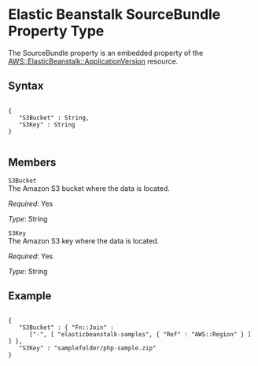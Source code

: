 Elastic Beanstalk SourceBundle Property Type
============================================

The SourceBundle property is an embedded property of the [AWS::ElasticBeanstalk::ApplicationVersion](aws-properties-beanstalk-version.html "AWS::ElasticBeanstalk::ApplicationVersion") resource.

Syntax
------

``` {.programlisting}
      
{
   "S3Bucket" : String,
   "S3Key" : String
}     
    
```

Members
-------

 `S3Bucket`   
The Amazon S3 bucket where the data is located.

*Required*: Yes

*Type*: String

 `S3Key`   
The Amazon S3 key where the data is located.

*Required*: Yes

*Type*: String

Example
-------

``` {.programlisting}
      
{
   "S3Bucket" : { "Fn::Join" :
      ["-", [ "elasticbeanstalk-samples", { "Ref" : "AWS::Region" } ] ] },
   "S3Key" : "samplefolder/php-sample.zip"
}     
    
```
